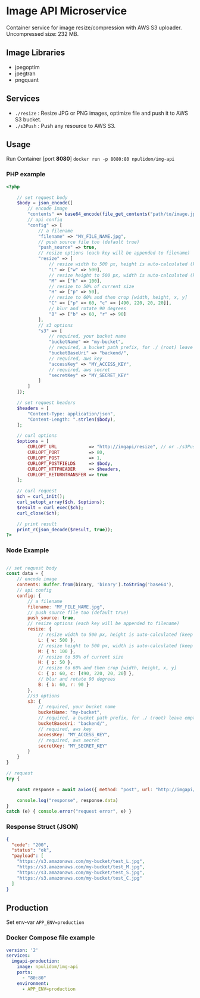 Image API Microservice
======================

Container service for image resize/compression with AWS S3 uploader.
Uncompressed size: 232 MB.

## Image Libraries

- jpegoptim
- jpegtran
- pngquant

## Services

- `./resize` : Resize JPG or PNG images, optimize file and push it to AWS S3 bucket.
- `./s3Push` : Push any resource to AWS S3.

## Usage

Run Container [port **8080**]
`docker run -p 8080:80 npulidom/img-api`

### PHP example
```php
<?php

	// set request body
	$body = json_encode([
		// encode image
		"contents" => base64_encode(file_get_contents("path/to/image.jpg")),
		// api config
		"config" => [
			// a filename
			"filename" => "MY_FILE_NAME.jpg",
			// push source file too (default true)
			"push_source" => true,
			// resize options (each key will be appended to filename)
			"resize" => [
				// resize width to 500 px, height is auto-calculated (keep aspect ratio)
				"L" => ["w" => 500],
				// resize height to 500 px, width is auto-calculated (keep aspect ratio)
				"M" => ["h" => 100],
				// resize to 50% of current size
				"H" => ["p" => 50],
				// resize to 60% and then crop [width, height, x, y]
				"C" => ["p" => 60, "c" => [490, 220, 20, 20]],
				// blur and rotate 90 degrees
				"B" => ["b" => 60, "r" => 90]
			],
			// s3 options
			"s3" => [
				// required, your bucket name
				"bucketName" => "my-bucket",
				// required, a bucket path prefix, for ./ (root) leave empty
				"bucketBaseUri" => "backend/",
				// required, aws key
				"accessKey" => "MY_ACCESS_KEY",
				// required, aws secret
				"secretKey" => "MY_SECRET_KEY"
			]
		]
	]);

	// set request headers
	$headers = [
		"Content-Type: application/json",
		"Content-Length: ".strlen($body),
	];

	// curl options
	$options = [
		CURLOPT_URL            => "http://imgapi/resize", // or ./s3Push
		CURLOPT_PORT           => 80,
		CURLOPT_POST           => 1,
		CURLOPT_POSTFIELDS     => $body,
		CURLOPT_HTTPHEADER     => $headers,
		CURLOPT_RETURNTRANSFER => true
	];

	// curl request
	$ch = curl_init();
	curl_setopt_array($ch, $options);
	$result = curl_exec($ch);
	curl_close($ch);

	// print result
	print_r(json_decode($result, true));
?>
```

### Node Example
```javascript

// set request body
const data = {
	// encode image
	contents: Buffer.from(binary, 'binary').toString('base64'),
	// api config
	config: {
		// a filename
		filename: "MY_FILE_NAME.jpg",
		// push source file too (default true)
		push_source: true,
		// resize options (each key will be appended to filename)
		resize: {
			// resize width to 500 px, height is auto-calculated (keep aspect ratio)
			L: { w: 500 },
			// resize height to 500 px, width is auto-calculated (keep aspect ratio)
			M: { h: 100 },
			// resize to 50% of current size
			H: { p: 50 },
			// resize to 60% and then crop [width, height, x, y]
			C: { p: 60, c: [490, 220, 20, 20] },
			// blur and rotate 90 degrees
			B: { b: 60, r: 90 }
		},
		//s3 options
		s3: {
			// required, your bucket name
			bucketName: "my-bucket",
			// required, a bucket path prefix, for ./ (root) leave empty
			bucketBaseUri: "backend/",
			// required, aws key
			accessKey: "MY_ACCESS_KEY",
			// required, aws secret
			secretKey: "MY_SECRET_KEY"
		}
	}
}

// request
try {

	const response = await axios({ method: "post", url: "http://imgapi/resize", data })

	console.log("response", response.data)
}
catch (e) { console.error("request error", e) }
```

### Response Struct (JSON)

```json
{
  "code": "200",
  "status": "ok",
  "payload": [
    "https://s3.amazonaws.com/my-bucket/test_L.jpg",
    "https://s3.amazonaws.com/my-bucket/test_M.jpg",
    "https://s3.amazonaws.com/my-bucket/test_S.jpg",
    "https://s3.amazonaws.com/my-bucket/test_C.jpg"
  ]
}
```

## Production

Set env-var `APP_ENV=production`

### Docker Compose file example

```yml
version: '2'
services:
  imgapi-production:
    image: npulidom/img-api
    ports:
      - "80:80"
    environment:
      - APP_ENV=production
```
